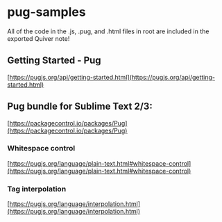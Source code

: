 # pug-samples
All of the code in the .js, .pug, and .html files in root are included in the exported Quiver note!

## Getting Started - Pug
[https://pugjs.org/api/getting-started.html](https://pugjs.org/api/getting-started.html)

## Pug bundle for Sublime Text 2/3:
[https://packagecontrol.io/packages/Pug](https://packagecontrol.io/packages/Pug)

### Whitespace control
[https://pugjs.org/language/plain-text.html#whitespace-control](https://pugjs.org/language/plain-text.html#whitespace-control)

### Tag interpolation
[https://pugjs.org/language/interpolation.html](https://pugjs.org/language/interpolation.html)
